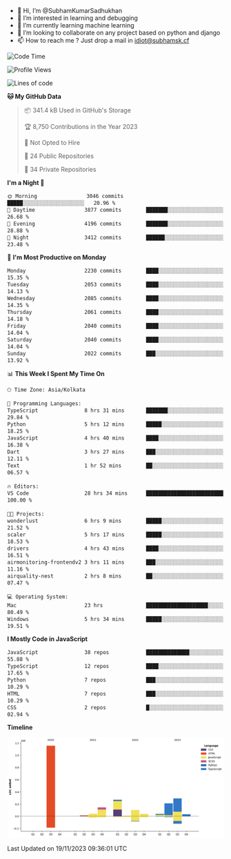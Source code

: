 - 👋 Hi, I’m @SubhamKumarSadhukhan
- 👀 I’m interested in learning and debugging
- 🌱 I’m currently learning machine learning
- 💞️ I’m looking to collaborate on any project based on python and django
- 📫 How to reach me ?
      Just drop a mail in idiot@subhamsk.cf

<!---
SubhamKumarSadhukhan/SubhamKumarSadhukhan is a ✨ special ✨ repository because its `README.md` (this file) appears on your GitHub profile.
You can click the Preview link to take a look at your changes.
--->


<!--START_SECTION:waka-->
![Code Time](http://img.shields.io/badge/Code%20Time-1%2C685%20hrs%204%20mins-blue)

![Profile Views](http://img.shields.io/badge/Profile%20Views-0-blue)

![Lines of code](https://img.shields.io/badge/From%20Hello%20World%20I%27ve%20Written-2.3%20million%20lines%20of%20code-blue)

**🐱 My GitHub Data** 

> 📦 341.4 kB Used in GitHub's Storage 
 > 
> 🏆 8,750 Contributions in the Year 2023
 > 
> 🚫 Not Opted to Hire
 > 
> 📜 24 Public Repositories 
 > 
> 🔑 34 Private Repositories 
 > 
**I'm a Night 🦉** 

```text
🌞 Morning                3046 commits        █████░░░░░░░░░░░░░░░░░░░░   20.96 % 
🌆 Daytime                3877 commits        ███████░░░░░░░░░░░░░░░░░░   26.68 % 
🌃 Evening                4196 commits        ███████░░░░░░░░░░░░░░░░░░   28.88 % 
🌙 Night                  3412 commits        ██████░░░░░░░░░░░░░░░░░░░   23.48 % 
```
📅 **I'm Most Productive on Monday** 

```text
Monday                   2230 commits        ████░░░░░░░░░░░░░░░░░░░░░   15.35 % 
Tuesday                  2053 commits        ████░░░░░░░░░░░░░░░░░░░░░   14.13 % 
Wednesday                2085 commits        ████░░░░░░░░░░░░░░░░░░░░░   14.35 % 
Thursday                 2061 commits        ████░░░░░░░░░░░░░░░░░░░░░   14.18 % 
Friday                   2040 commits        ████░░░░░░░░░░░░░░░░░░░░░   14.04 % 
Saturday                 2040 commits        ████░░░░░░░░░░░░░░░░░░░░░   14.04 % 
Sunday                   2022 commits        ███░░░░░░░░░░░░░░░░░░░░░░   13.92 % 
```


📊 **This Week I Spent My Time On** 

```text
🕑︎ Time Zone: Asia/Kolkata

💬 Programming Languages: 
TypeScript               8 hrs 31 mins       ███████░░░░░░░░░░░░░░░░░░   29.84 % 
Python                   5 hrs 12 mins       █████░░░░░░░░░░░░░░░░░░░░   18.25 % 
JavaScript               4 hrs 40 mins       ████░░░░░░░░░░░░░░░░░░░░░   16.38 % 
Dart                     3 hrs 27 mins       ███░░░░░░░░░░░░░░░░░░░░░░   12.11 % 
Text                     1 hr 52 mins        ██░░░░░░░░░░░░░░░░░░░░░░░   06.57 % 

🔥 Editors: 
VS Code                  28 hrs 34 mins      █████████████████████████   100.00 % 

🐱‍💻 Projects: 
wonderlust               6 hrs 9 mins        █████░░░░░░░░░░░░░░░░░░░░   21.52 % 
scaler                   5 hrs 17 mins       █████░░░░░░░░░░░░░░░░░░░░   18.53 % 
drivers                  4 hrs 43 mins       ████░░░░░░░░░░░░░░░░░░░░░   16.51 % 
airmonitoring-frontendv2 3 hrs 11 mins       ███░░░░░░░░░░░░░░░░░░░░░░   11.16 % 
airquality-nest          2 hrs 8 mins        ██░░░░░░░░░░░░░░░░░░░░░░░   07.47 % 

💻 Operating System: 
Mac                      23 hrs              ████████████████████░░░░░   80.49 % 
Windows                  5 hrs 34 mins       █████░░░░░░░░░░░░░░░░░░░░   19.51 % 
```

**I Mostly Code in JavaScript** 

```text
JavaScript               38 repos            ██████████████░░░░░░░░░░░   55.88 % 
TypeScript               12 repos            ████░░░░░░░░░░░░░░░░░░░░░   17.65 % 
Python                   7 repos             ███░░░░░░░░░░░░░░░░░░░░░░   10.29 % 
HTML                     7 repos             ███░░░░░░░░░░░░░░░░░░░░░░   10.29 % 
CSS                      2 repos             █░░░░░░░░░░░░░░░░░░░░░░░░   02.94 % 
```



**Timeline**

![Lines of Code chart](https://raw.githubusercontent.com/SubhamKumarSadhukhan/SubhamKumarSadhukhan/main/assets/bar_graph.png)


 Last Updated on 19/11/2023 09:36:01 UTC
<!--END_SECTION:waka-->
